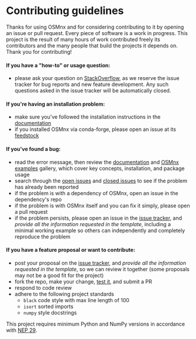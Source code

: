 # Contributing guidelines

Thanks for using OSMnx and for considering contributing to it by opening an issue or pull request. Every piece of software is a work in progress. This project is the result of many hours of work contributed freely its contributors and the many people that build the projects it depends on. Thank you for contributing!

#### If you have a "how-to" or usage question:

- please ask your question on [StackOverflow](https://stackoverflow.com/search?q=osmnx), as we reserve the issue tracker for bug reports and new feature development. Any such questions asked in the issue tracker will be automatically closed.

#### If you're having an installation problem:

- make sure you've followed the installation instructions in the [documentation](https://osmnx.readthedocs.io/)
- if you installed OSMnx via conda-forge, please open an issue at its [feedstock](https://github.com/conda-forge/osmnx-feedstock/issues)

#### If you've found a bug:

- read the error message, then review the [documentation](https://osmnx.readthedocs.io/) and [OSMnx examples](https://github.com/gboeing/osmnx-examples) gallery, which cover key concepts, installation, and package usage
- search through the [open issues](https://github.com/gboeing/osmnx/issues?q=is%3Aopen+is%3Aissue) and [closed issues](https://github.com/gboeing/osmnx/issues?q=is%3Aissue+is%3Aclosed) to see if the problem has already been reported
- if the problem is with a dependency of OSMnx, open an issue in the dependency's repo
- if the problem is with OSMnx itself and you can fix it simply, please open a pull request
- if the problem persists, please open an issue in the [issue tracker](https://github.com/gboeing/osmnx/issues), and _provide all the information requested in the template_, including a minimal working example so others can independently and completely reproduce the problem

#### If you have a feature proposal or want to contribute:

- post your proposal on the [issue tracker](https://github.com/gboeing/osmnx/issues), and _provide all the information requested in the template_, so we can review it together (some proposals may not be a good fit for the project)
- fork the repo, make your change, [test it](./tests), and submit a PR
- respond to code review
- adhere to the following project standards
  - `black` code style with max line length of 100
  - `isort` sorted imports
  - `numpy` style docstrings

This project requires minimum Python and NumPy versions in accordance with [NEP 29](https://numpy.org/neps/nep-0029-deprecation_policy.html).
